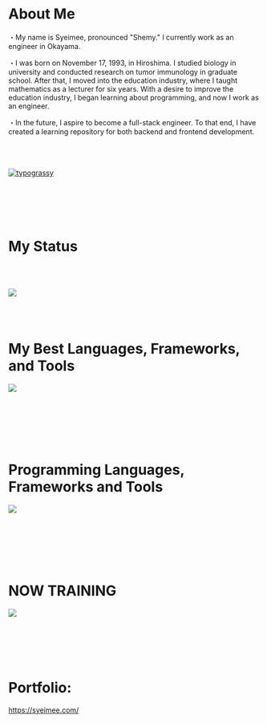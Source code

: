 # About Me
・My name is Syeimee, pronounced "Shemy." I currently work as an engineer in Okayama.

・I was born on November 17, 1993, in Hiroshima. I studied biology in university and conducted research on tumor immunology in graduate school. After that, I moved into the education industry, where I taught mathematics as a lecturer for six years. With a desire to improve the education industry, I began learning about programming, and now I work as an engineer.

・In the future, I aspire to become a full-stack engineer. To that end, I have created a learning repository for both backend and frontend development.
<br>
<br>
<br>
<br>

<a href="https://github.com/kawarimidoll/typograssy"><img alt="typograssy" src="https://typograssy.deno.dev/api?text=Let's%20running,%20choosing%20the%20windy%20day"></a>

<br>
<br>
<br>
<br>

# My Status
<br>
<br>

![](https://github-profile-summary-cards.vercel.app/api/cards/profile-details?username=syeimee&theme=2077)

<br>
<br>


# My Best Languages, Frameworks, and Tools
<img src="https://skillicons.dev/icons?i=ruby,rails,js,java,postgres,sqlite,html,css,github,docker,figma,vscode,blender" /> <br /><br />

<br>
<br>
<br>
<br>

# Programming Languages, Frameworks and Tools
<img src="https://skillicons.dev/icons?i=py,jquery,linux,threejs,unity,cs,wordpress,php,ruby,rails,js,java,spring,postgres,sqlite,html,css,git,github,docker,figma,vscode,blender" /> <br /><br />

<br>
<br>
<br>
<br>

# NOW TRAINING
<img src="https://skillicons.dev/icons?i=rails,cs,js,py,php," /> <br /><br />
<br>
<br>
<br>
<br>

# Portfolio:
https://syeimee.com/

<br>
<br>
<br>
<br>
